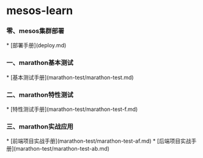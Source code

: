 # mesos-learn
<h3>零、mesos集群部署</h3>
* [部署手册](deploy.md)

<h3>一、marathon基本测试</h3>
* [基本测试手册](marathon-test/marathon-test.md)

<h3>二、marathon特性测试</h3>
* [特性测试手册](marathon-test/marathon-test-f.md)

<h3>三、marathon实战应用</h3>
* [前端项目实战手册](marathon-test/marathon-test-af.md)
* [后端项目实战手册](marathon-test/marathon-test-ab.md)
